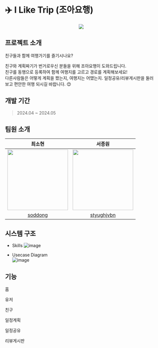 # ✈️ I Like Trip (조아요행)
<p align="center">
  <img src="https://github.com/soddong/I-Like-Trip/assets/64201367/8e9800b6-9160-4bac-a1d9-4270fc6fee71" /> 

</p>

## 프로젝트 소개
친구들과 함께 여행가기를 즐기시나요?   

친구와 계획짜기가 번거로우신 분들을 위해 조아요행이 도와드립니다.   
친구를 동행으로 등록하여 함께 여행지를 고르고 경로를 계획해보세요!   
다른사람들은 어떻게 계획을 짰는지, 여행지는 어땠는지. 일정공유/리뷰게시판을 둘러보고 편안한 여행 되시길 바랍니다. 😊

## 개발 기간
> 2024.04 ~ 2024.05

## 팀원 소개
|최소현|서종원|
|:---:|:---:|
|<img src='https://avatars.githubusercontent.com/u/122004333?v=4' width='200px' height='200px'/>|<img src='https://avatars.githubusercontent.com/u/80380576?v=4' width='200px' height='200px'/>|
|[soddong](https://github.com/soddong)|[styughjvbn](https://github.com/styughjvbn)|

## 시스템 구조
- Skills
![image](https://github.com/soddong/I-Like-Trip/assets/64201367/a2af13a1-ff9e-49b4-9035-11f3844e8331)

- Usecase Diagram  
![image](https://github.com/soddong/I-Like-Trip/assets/64201367/b782f8a1-9d54-4927-94aa-b5671f6c4087)

## 기능
홈

유저

친구

일정계획

일정공유

리뷰게시판

